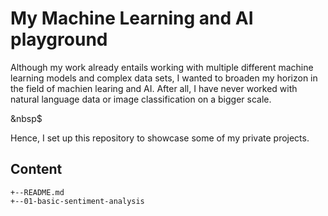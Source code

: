 # My Machine Learning and AI playground

Although my work already entails working with multiple different machine learning models and complex data sets, I wanted to broaden my horizon in
the field of machien learing and AI. After all, I have never worked with natural language data or image classification on a bigger scale.  

&nbsp$

Hence, I set up this repository to showcase some of my private projects.  

## Content
```
+--README.md
+--01-basic-sentiment-analysis
```
